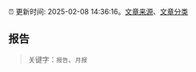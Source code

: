 :alarm_clock: 更新时间: 2025-02-08 14:36:16。[文章来源](/README.md)、[文章分类](/TAGS.md)

## 报告


> 关键字：`报告`、`月报`



